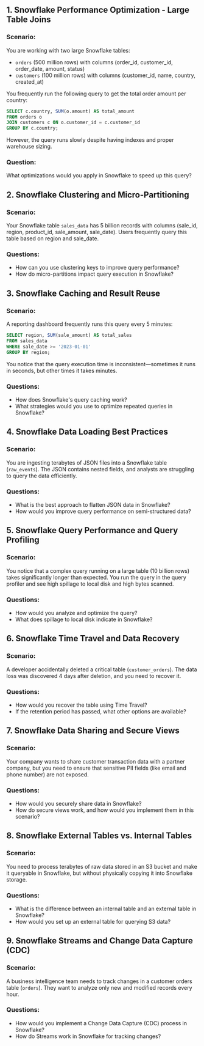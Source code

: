 ## 1. Snowflake Performance Optimization - Large Table Joins

### Scenario:
You are working with two large Snowflake tables:
- `orders` (500 million rows) with columns (order_id, customer_id, order_date, amount, status)
- `customers` (100 million rows) with columns (customer_id, name, country, created_at)

You frequently run the following query to get the total order amount per country:

```sql
SELECT c.country, SUM(o.amount) AS total_amount
FROM orders o
JOIN customers c ON o.customer_id = c.customer_id
GROUP BY c.country;
```

However, the query runs slowly despite having indexes and proper warehouse sizing.

### Question:
What optimizations would you apply in Snowflake to speed up this query?

## 2. Snowflake Clustering and Micro-Partitioning

### Scenario:
Your Snowflake table `sales_data` has 5 billion records with columns (sale_id, region, product_id, sale_amount, sale_date).
Users frequently query this table based on region and sale_date.

### Questions:
- How can you use clustering keys to improve query performance?
- How do micro-partitions impact query execution in Snowflake?

## 3. Snowflake Caching and Result Reuse

### Scenario:
A reporting dashboard frequently runs this query every 5 minutes:

```sql
SELECT region, SUM(sale_amount) AS total_sales
FROM sales_data
WHERE sale_date >= '2023-01-01'
GROUP BY region;
```

You notice that the query execution time is inconsistent—sometimes it runs in seconds, but other times it takes minutes.

### Questions:
- How does Snowflake's query caching work?
- What strategies would you use to optimize repeated queries in Snowflake?

## 4. Snowflake Data Loading Best Practices

### Scenario:
You are ingesting terabytes of JSON files into a Snowflake table (`raw_events`).
The JSON contains nested fields, and analysts are struggling to query the data efficiently.

### Questions:
- What is the best approach to flatten JSON data in Snowflake?
- How would you improve query performance on semi-structured data?

## 5. Snowflake Query Performance and Query Profiling

### Scenario:
You notice that a complex query running on a large table (10 billion rows) takes significantly longer than expected.
You run the query in the query profiler and see high spillage to local disk and high bytes scanned.

### Questions:
- How would you analyze and optimize the query?
- What does spillage to local disk indicate in Snowflake?

## 6. Snowflake Time Travel and Data Recovery

### Scenario:
A developer accidentally deleted a critical table (`customer_orders`).
The data loss was discovered 4 days after deletion, and you need to recover it.

### Questions:
- How would you recover the table using Time Travel?
- If the retention period has passed, what other options are available?

## 7. Snowflake Data Sharing and Secure Views

### Scenario:
Your company wants to share customer transaction data with a partner company, but you need to ensure that sensitive PII fields (like email and phone number) are not exposed.

### Questions:
- How would you securely share data in Snowflake?
- How do secure views work, and how would you implement them in this scenario?

## 8. Snowflake External Tables vs. Internal Tables

### Scenario:
You need to process terabytes of raw data stored in an S3 bucket and make it queryable in Snowflake, but without physically copying it into Snowflake storage.

### Questions:
- What is the difference between an internal table and an external table in Snowflake?
- How would you set up an external table for querying S3 data?

## 9. Snowflake Streams and Change Data Capture (CDC)

### Scenario:
A business intelligence team needs to track changes in a customer orders table (`orders`). They want to analyze only new and modified records every hour.

### Questions:
- How would you implement a Change Data Capture (CDC) process in Snowflake?
- How do Streams work in Snowflake for tracking changes?




